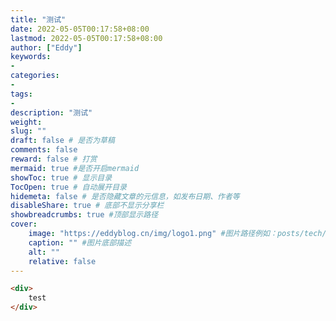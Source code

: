 ```yaml
---
title: "测试"
date: 2022-05-05T00:17:58+08:00
lastmod: 2022-05-05T00:17:58+08:00
author: ["Eddy"]
keywords: 
- 
categories: 
- 
tags: 
- 
description: "测试"
weight:
slug: ""
draft: false # 是否为草稿
comments: false
reward: false # 打赏
mermaid: true #是否开启mermaid
showToc: true # 显示目录
TocOpen: true # 自动展开目录
hidemeta: false # 是否隐藏文章的元信息，如发布日期、作者等
disableShare: true # 底部不显示分享栏
showbreadcrumbs: true #顶部显示路径
cover:
    image: "https://eddyblog.cn/img/logo1.png" #图片路径例如：posts/tech/123/123.png
    caption: "" #图片底部描述
    alt: ""
    relative: false
---
```



```html
<div>
    test
</div>
```


